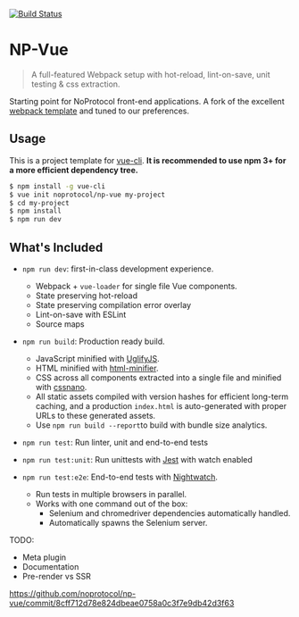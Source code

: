 [![Build Status](https://img.shields.io/travis/noprotocol/np-vue/master.svg)](https://travis-ci.org/noprotocol/np-vue)

# NP-Vue

> A full-featured Webpack setup with hot-reload, lint-on-save, unit testing & css extraction.

Starting point for NoProtocol front-end applications. A fork of the excellent [webpack template](https://github.com/vuejs-templates/webpack) and tuned to our preferences.

## Usage

This is a project template for [vue-cli](https://github.com/vuejs/vue-cli). **It is recommended to use npm 3+ for a more efficient dependency tree.**

``` bash
$ npm install -g vue-cli
$ vue init noprotocol/np-vue my-project
$ cd my-project
$ npm install
$ npm run dev
```

## What's Included

- `npm run dev`: first-in-class development experience.
  - Webpack + `vue-loader` for single file Vue components.
  - State preserving hot-reload
  - State preserving compilation error overlay
  - Lint-on-save with ESLint
  - Source maps

- `npm run build`: Production ready build.
  - JavaScript minified with [UglifyJS](https://github.com/mishoo/UglifyJS2).
  - HTML minified with [html-minifier](https://github.com/kangax/html-minifier).
  - CSS across all components extracted into a single file and minified with [cssnano](https://github.com/ben-eb/cssnano).
  - All static assets compiled with version hashes for efficient long-term caching, and a production `index.html` is auto-generated with proper URLs to these generated assets.
  - Use `npm run build --report`to build with bundle size analytics.

- `npm run test`: Run linter, unit and end-to-end tests

- `npm run test:unit`: Run unittests with [Jest](https://facebook.github.io/jest/) with watch enabled

- `npm run test:e2e`: End-to-end tests with [Nightwatch](http://nightwatchjs.org/).
  - Run tests in multiple browsers in parallel.
  - Works with one command out of the box:
    - Selenium and chromedriver dependencies automatically handled.
    - Automatically spawns the Selenium server.

TODO:

- Meta plugin
- Documentation
- Pre-render vs SSR

https://github.com/noprotocol/np-vue/commit/8cff712d78e824dbeae0758a0c3f7e9db42d3f63